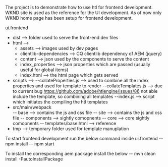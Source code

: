 The project is to demonstrate how to use htl for frontend development. WKND site is used as the reference for the UI development. As of now only WKND home page has been setup for frontend development.

ui.frontend 
  - dist    --> folder used to serve the front-end dev files
  - html    --> 
    - assets                  --> images used by dev pages
    - clientlib-dependencies  --> CQ clientlib dependency of AEM (jquery)
    - content                 --> json used by the components to serve the content
    - index_properties        --> json properties which are passed (usually useful for global items)
    - index.html              --> the html page which gets served
  - scripts --> 
    --collateProperties.js    --> used to combine all the index properties and used for template to render
    --collateTemplates.js     --> due to current bug https://github.com/adobe/htlengine/issues/86 not able include the template, so combining all templates
    --index.js                --> script which initiates the compiling the htl templates
  - src/main/webpack   
    -- base --> contains the js and css file
    -- site --> contains the js and css file 
    -- components --> sightly comopnents 
    -- core --> core sightly comopnents 
    -- templates/base.html --> reference 
  - tmp                       --> temporary folder used for template manuplation
  
 
To start frontend development run the below command inside ui.frontend
  -- npm install
  -- npm start

To install the corresponding aem package install the below
  -- mvn clean install -PautoInstallPackage